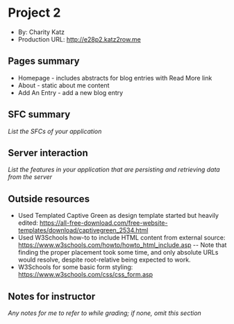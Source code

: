 # Project 2
+ By: Charity Katz
+ Production URL: <http://e28p2.katz2row.me>

## Pages summary
- Homepage - includes abstracts for blog entries with Read More link
- About - static about me content
- Add An Entry - add a new blog entry

## SFC summary
*List the SFCs of your application*
  
## Server interaction
*List the features in your application that are persisting and retrieving data from the server*

## Outside resources
- Used Templated Captive Green as design template started but heavily edited: <https://all-free-download.com/free-website-templates/download/captivegreen_2534.html>
- Used W3Schools how-to to include HTML content from external source: <https://www.w3schools.com/howto/howto_html_include.asp>
-- Note that finding the proper placement took some time, and only absolute URLs would resolve, despite root-relative being expected to work.
- W3Schools for some basic form styling: <https://www.w3schools.com/css/css_form.asp>

## Notes for instructor
*Any notes for me to refer to while grading; if none, omit this section*









